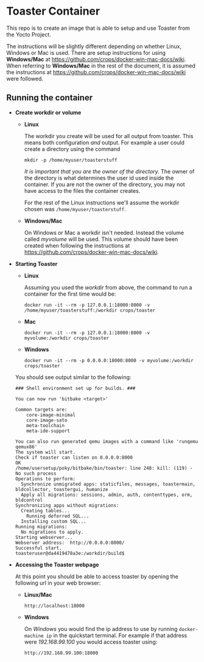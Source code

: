 Toaster Container
========================
This repo is to create an image that is able to setup and use Toaster from
the Yocto Project.

The instructions will be slightly different depending on whether Linux, Windows or Mac is used. There are setup instructions for using **Windows/Mac** at https://github.com/crops/docker-win-mac-docs/wiki. When referring to **Windows/Mac** in the rest of the document, it is assumed the instructions at https://github.com/crops/docker-win-mac-docs/wiki were followed.

Running the container
---------------------
* **Create workdir or volume**
  * **Linux**

    The workdir you create will be used for all output from toaster. This means
    both configuration *and* output. For example a user could create a directory using the command
  
    ```
    mkdir -p /home/myuser/toasterstuff
    ```

    *It is important that you are the owner of the directory.* The owner of the
    directory is what determines the user id used inside the container. If you
    are not the owner of the directory, you may not have access to the files the
    container creates.

    For the rest of the Linux instructions we'll assume the workdir chosen was
    `/home/myuser/toasterstuff`.
    
  * **Windows/Mac**

    On Windows or Mac a workdir isn't needed. Instead the volume called *myvolume* will be used. This volume should have been created when following the instructions at https://github.com/crops/docker-win-mac-docs/wiki.

* **Starting Toaster**
  * **Linux**

    Assuming you used the *workdir* from above, the command
    to run a container for the first time would be:

    ```
    docker run -it --rm -p 127.0.0.1:18000:8000 -v /home/myuser/toasterstuff:/workdir crops/toaster
    ```
  * **Mac**

    ```
    docker run -it --rm -p 127.0.0.1:18000:8000 -v myvolume:/workdir crops/toaster
    ```

  * **Windows**

    ```
    docker run -it --rm -p 0.0.0.0:18000:8000 -v myvolume:/workdir crops/toaster
    ```

  You should see output similar to the following:
  ```
  ### Shell environment set up for builds. ###

  You can now run 'bitbake <target>'
  
  Common targets are:
      core-image-minimal
      core-image-sato
      meta-toolchain
      meta-ide-support
  
  You can also run generated qemu images with a command like 'runqemu qemux86'
  The system will start.
  Check if toaster can listen on 0.0.0.0:8000
  OK
  /home/usersetup/poky/bitbake/bin/toaster: line 248: kill: (119) - No such process
  Operations to perform:
    Synchronize unmigrated apps: staticfiles, messages, toastermain, bldcollector, toastergui, humanize
    Apply all migrations: sessions, admin, auth, contenttypes, orm, bldcontrol
  Synchronizing apps without migrations:
    Creating tables...
      Running deferred SQL...
    Installing custom SQL...
  Running migrations:
    No migrations to apply.
  Starting webserver...
  Webserver address:  http://0.0.0.0:8000/
  Successful start.
  toasteruser@da4419478a3e:/workdir/build$
  ```

* **Accessing the Toaster webpage**

  At this point you should be able to access toaster by opening the following
  url in your web browser:
  * **Linux/Mac**

    ```
    http://localhost:18000
    ```
  * **Windows**
  
    On *Windows* you would find the ip address to use by running ```docker-machine ip``` in the quickstart terminal. For example if that address were *192.168.99.100* you would access toaster using:
    
     ```
     http://192.168.99.100:18000
     ```

